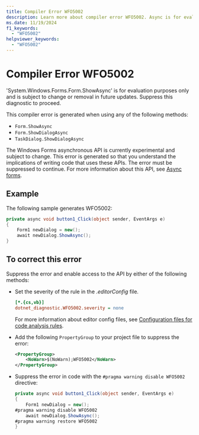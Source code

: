 ```yaml
---
title: Compiler Error WFO5002
description: Learn more about compiler error WFO5002. Async is for evaluation purposes only and subject to change.
ms.date: 11/19/2024
f1_keywords:
  - "WFO5002"
helpviewer_keywords:
  - "WFO5002"
---
```


# Compiler Error WFO5002

'System.Windows.Forms.Form.ShowAsync' is for evaluation purposes only and is subject to change or removal in future updates. Suppress this diagnostic to proceed.

This compiler error is generated when using any of the following methods:

- `Form.ShowAsync`
- `Form.ShowDialogAsync`
- `TaskDialog.ShowDialogAsync`

The Windows Forms asynchronous API is currently experimental and subject to change. This error is generated so that you understand the implications of writing code that uses these APIs. The error must be suppressed to continue. For more information about this API, see [Async forms](../whats-new/net90.md#async-forms).

## Example

The following sample generates WFO5002:

```csharp
private async void button1_Click(object sender, EventArgs e)
{
    Form1 newDialog = new();
    await newDialog.ShowAsync();
}
```

## To correct this error

Suppress the error and enable access to the API by either of the following methods:

- Set the severity of the rule in the _.editorConfig_ file.

  ```ini
  [*.{cs,vb}]
  dotnet_diagnostic.WFO5002.severity = none
  ```

  For more information about editor config files, see [Configuration files for code analysis rules](/dotnet/fundamentals/code-analysis/configuration-files).

- Add the following `PropertyGroup` to your project file to suppress the error:

  ```xml
  <PropertyGroup>
      <NoWarn>$(NoWarn);WFO5002</NoWarn>
  </PropertyGroup>
  ```

- Suppress the error in code with the `#pragma warning disable WFO5002` directive:

  ```csharp
  private async void button1_Click(object sender, EventArgs e)
  {
      Form1 newDialog = new();
  #pragma warning disable WFO5002
      await newDialog.ShowAsync();
  #pragma warning restore WFO5002
  }
  ```
